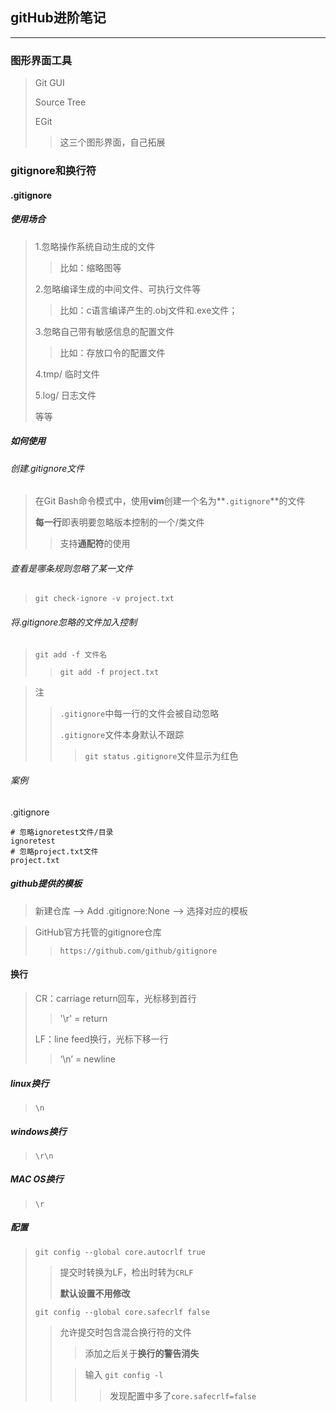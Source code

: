 ## gitHub进阶笔记

---

### 图形界面工具

> Git GUI
>
> Source Tree
>
> EGit
>
> > 这三个图形界面，自己拓展



### gitignore和换行符

#### .gitignore

##### 使用场合

> 1.忽略操作系统自动生成的文件
>
> > 比如：缩略图等
>
> 2.忽略编译生成的中间文件、可执行文件等
>
> > 比如：c语言编译产生的.obj文件和.exe文件；
>
> 3.忽略自己带有敏感信息的配置文件
>
> > 比如：存放口令的配置文件
>
> 4.tmp/	临时文件
>
> 5.log/	日志文件
>
> 等等

##### 如何使用

###### 创建.gitignore文件

> 在Git Bash命令模式中，使用**vim**创建一个名为**`.gitignore`**的文件
>
> **每一行**即表明要忽略版本控制的一个/类文件
>
> > 支持**通配符**的使用



###### 查看是哪条规则忽略了某一文件

> `git check-ignore -v project.txt`



###### 将.gitignore忽略的文件加入控制

> `git add -f 文件名`
>
> > `git add -f project.txt`

> 注
>
> > `.gitignore`中每一行的文件会被自动忽略
> >
> > `.gitignore`文件本身默认不跟踪
> >
> > > `git status` `.gitignore`文件显示为红色

###### 案例

.gitignore

```
# 忽略ignoretest文件/目录
ignoretest
# 忽略project.txt文件
project.txt
```



##### github提供的模板

> 新建仓库 --> Add .gitignore:None --> 选择对应的模板

> GitHub官方托管的gitignore仓库
>
> > `https://github.com/github/gitignore`



#### 换行

> CR：carriage return回车，光标移到首行
>
> > '\r' = return
>
> LF：line feed换行，光标下移一行
>
> > ‘\n’ = newline

##### linux换行

> `\n`

##### windows换行

> `\r\n`

##### MAC OS换行

> `\r`

##### 配置

> `git config --global core.autocrlf true`
>
> > 提交时转换为LF，检出时转为`CRLF`
> >
> > **默认设置不用修改**
>
> `git config --global core.safecrlf false`
>
> > 允许提交时包含混合换行符的文件
> >
> > > 添加之后关于**换行的警告消失**
> >
> > > 输入 `git config -l`
> > >
> > > > 发现配置中多了`core.safecrlf=false`

